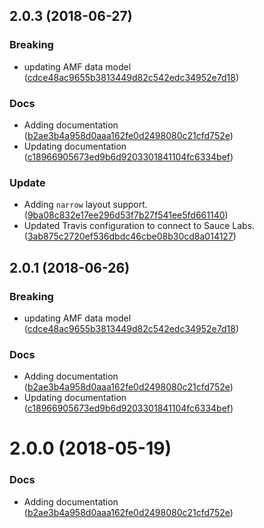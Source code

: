 ## 2.0.3 (2018-06-27)


### Breaking

* updating AMF data model ([cdce48ac9655b3813449d82c542edc34952e7d18](https://github.com/advanced-rest-client/api-security-documentation/commit/cdce48ac9655b3813449d82c542edc34952e7d18))

### Docs

* Adding documentation ([b2ae3b4a958d0aaa162fe0d2498080c21cfd752e](https://github.com/advanced-rest-client/api-security-documentation/commit/b2ae3b4a958d0aaa162fe0d2498080c21cfd752e))
* Updating documentation ([c18966905673ed9b6d9203301841104fc6334bef](https://github.com/advanced-rest-client/api-security-documentation/commit/c18966905673ed9b6d9203301841104fc6334bef))

### Update

* Adding `narrow` layout support. ([9ba08c832e17ee296d53f7b27f541ee5fd661140](https://github.com/advanced-rest-client/api-security-documentation/commit/9ba08c832e17ee296d53f7b27f541ee5fd661140))
* Updated Travis configuration to connect to Sauce Labs. ([3ab875c2720ef536dbdc46cbe08b30cd8a014127](https://github.com/advanced-rest-client/api-security-documentation/commit/3ab875c2720ef536dbdc46cbe08b30cd8a014127))



<a name="2.0.1"></a>
## 2.0.1 (2018-06-26)


### Breaking

* updating AMF data model ([cdce48ac9655b3813449d82c542edc34952e7d18](https://github.com/advanced-rest-client/api-security-documentation/commit/cdce48ac9655b3813449d82c542edc34952e7d18))

### Docs

* Adding documentation ([b2ae3b4a958d0aaa162fe0d2498080c21cfd752e](https://github.com/advanced-rest-client/api-security-documentation/commit/b2ae3b4a958d0aaa162fe0d2498080c21cfd752e))
* Updating documentation ([c18966905673ed9b6d9203301841104fc6334bef](https://github.com/advanced-rest-client/api-security-documentation/commit/c18966905673ed9b6d9203301841104fc6334bef))



<a name="2.0.0"></a>
# 2.0.0 (2018-05-19)


### Docs

* Adding documentation ([b2ae3b4a958d0aaa162fe0d2498080c21cfd752e](https://github.com/advanced-rest-client/api-security-documentation/commit/b2ae3b4a958d0aaa162fe0d2498080c21cfd752e))



